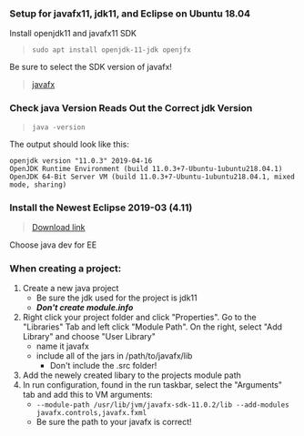 ### Setup for javafx11, jdk11, and Eclipse on Ubuntu 18.04

Install openjdk11 and javafx11 SDK

> `sudo apt install openjdk-11-jdk openjfx`

Be sure to select the SDK version of javafx!

> [javafx](1)


### Check java Version Reads Out the Correct jdk Version

> `java -version`

The output should look like this:

```none
openjdk version "11.0.3" 2019-04-16
OpenJDK Runtime Environment (build 11.0.3+7-Ubuntu-1ubuntu218.04.1)
OpenJDK 64-Bit Server VM (build 11.0.3+7-Ubuntu-1ubuntu218.04.1, mixed mode, sharing)
```

### Install the Newest Eclipse 2019-03 (4.11)

> [Download link](2)

Choose java dev for EE

### When creating a project:
1. Create a new java project
    * Be sure the jdk used for the project is jdk11
    * ___Don't create module.info___
2. Right click your project folder and click "Properties". Go to the "Libraries" Tab and left click "Module Path". On the right, select "Add Library" and choose "User Library"
    * name it javafx
    * include all of the jars in /path/to/javafx/lib
         * Don't include the .src folder!
3. Add the newely created libary to the projects module path
4. In run configuration, found in the run taskbar, select the "Arguments" tab and add this to VM arguments:
      * `--module-path /usr/lib/jvm/javafx-sdk-11.0.2/lib --add-modules javafx.controls,javafx.fxml`
      * Be sure the path to your javafx is correct!

[1]:https://gluonhq.com/products/javafx/
[2]:https://www.eclipse.org/downloads/
